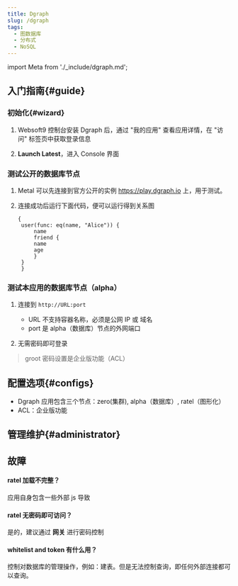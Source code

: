 ```yaml
---
title: Dgraph
slug: /dgraph
tags:
  - 图数据库
  - 分布式
  - NoSQL
---
```


import Meta from './_include/dgraph.md';

<Meta name="meta" />

## 入门指南{#guide}

### 初始化{#wizard}

1. Websoft9 控制台安装 Dgraph 后，通过 "我的应用" 查看应用详情，在 "访问" 标签页中获取登录信息

2. **Launch Latest**，进入 Console 界面

### 测试公开的数据库节点

1. Metal 可以先连接到官方公开的实例 https://play.dgraph.io 上，用于测试。

2. 连接成功后运行下面代码，便可以运行得到关系图
   ```
   {
    user(func: eq(name, "Alice")) {
        name
        friend {
        name
        age
        }
    }
    }
   ```

### 测试本应用的数据库节点（alpha）

1. 连接到 `http://URL:port` 

   - URL 不支持容器名称，必须是公网 IP 或 域名
   - port 是 alpha（数据库）节点的外网端口

2. 无需密码即可登录

> groot 密码设置是企业版功能（ACL）

## 配置选项{#configs}

- Dgraph 应用包含三个节点：zero(集群), alpha（数据库）, ratel（图形化）
- ACL：企业版功能

## 管理维护{#administrator}

## 故障

#### ratel 加载不完整？

应用自身包含一些外部 js 导致

#### ratel 无密码即可访问？

是的，建议通过 **网关** 进行密码控制

#### whitelist and token 有什么用？

控制对数据库的管理操作，例如：建表。但是无法控制查询，即任何外部连接都可以查询。
